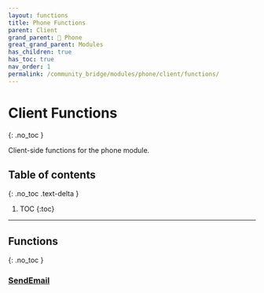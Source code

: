 ```yaml
---
layout: functions
title: Phone Functions
parent: Client
grand_parent: 📱 Phone
great_grand_parent: Modules
has_children: true
has_toc: true
nav_order: 1
permalink: /community_bridge/modules/phone/client/functions/
---
```


# Client Functions
{: .no_toc }

Client-side functions for the phone module.

## Table of contents
{: .no_toc .text-delta }

1. TOC
{:toc}

---
## Functions
{: .no_toc }


### [SendEmail](SendEmail)


